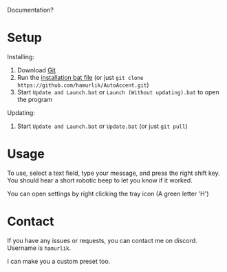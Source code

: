 Documentation?

# Setup

Installing:
1. Download [Git](https://git-scm.com/download/win)
2. Run the [installation bat file](https://raw.githack.com/hamurlik/AutoAccent/master/Scripts/Install%20AutoAccent.bat) (or just `git clone https://github.com/hamurlik/AutoAccent.git`)
3. Start `Update and Launch.bat` or `Launch (Without updating).bat` to open the program


Updating:
1. Start `Update and Launch.bat` or `Update.bat` (or just `git pull`)


# Usage

To use, select a text field, type your message, and press the right shift key.
You should hear a short robotic beep to let you know if it worked.

You can open settings by right clicking the tray icon (A green letter 'H')

# Contact

If you have any issues or requests, you can contact me on discord. Username is `hamurlik`.

I can make you a custom preset too.
